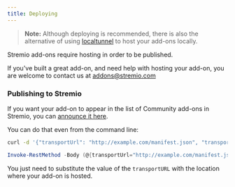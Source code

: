 ```yaml
---
title: Deploying
---
```


> **Note:** Although deploying is recommended, there is also the alternative of using [localtunnel](https://github.com/localtunnel/localtunnel) to host your add-ons locally.

Stremio add-ons require hosting in order to be published.

If you've built a great add-on, and need help with hosting your add-on, you are welcome to contact us at [addons@stremio.com](addons@stremio.com)

### Publishing to Stremio

If you want your add-on to appear in the list of Community add-ons in Stremio, you can [announce it here](https://stremio.github.io/stremio-publish-addon/index.html).

You can do that even from the command line:

<!--DOCUSAURUS_CODE_TABS-->
<!--bash-->
```sh
curl -d '{"transportUrl": "http://example.com/manifest.json", "transportName": "http"}' -w '\n' -H 'Content-Type: application/json' -X POST 'https://api.strem.io/api/addonPublish'
```
<!--PowerShell-->
```PowerShell
Invoke-RestMethod -Body (@{transportUrl="http://example.com/manifest.json"; transportName="http"} | ConvertTo-Json) -Method 'Post' -ContentType "application/json" -Uri "https://api.strem.io/api/addonPublish"
```
<!--END_DOCUSAURUS_CODE_TABS-->

You just need to substitute the value of the `transportURL` with the location where your add-on is hosted.

